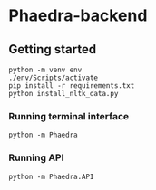 # Phaedra-backend

## Getting started

```
python -m venv env
./env/Scripts/activate
pip install -r requirements.txt
python install_nltk_data.py
```

### Running terminal interface

```
python -m Phaedra
```

### Running API

```
python -m Phaedra.API
```
